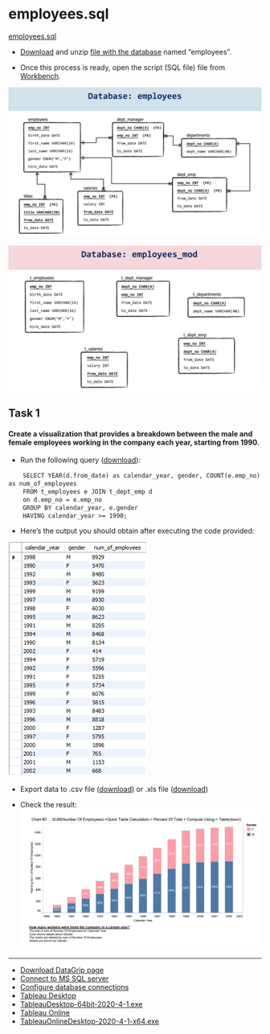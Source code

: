 # employees.sql
[employees.sql](https://github.com/tom2kota/employees.sql/blob/main/employees_db.pdf)

- [Download](https://github.com/tom2kota/employees.sql/blob/main/employees.zip) and unzip [file with the database](https://github.com/tom2kota/employees.sql/blob/main/employees.zip) named “employees”.

- Once this process is ready, open the script (SQL file) file from [Workbench](https://dev.mysql.com/downloads/workbench/).

![img](employees_db.png)

![img](employees_mod_db.png)

## Task 1
#### Create a visualization that provides a breakdown between the male and female employees working in the company each year, starting from 1990.

- Run the following query ([download](task_one/task_one.sql)):

```
    SELECT YEAR(d.from_date) as calendar_year, gender, COUNT(e.emp_no) as num_of_employees
    FROM t_employees e JOIN t_dept_emp d
    on d.emp_no = e.emp_no
    GROUP BY calendar_year, e.gender
    HAVING calendar_year >= 1990;
```

- Here’s the output you should obtain after executing the code provided:

![img](content-of-the-employees_mod-database.png)


- Export data to .csv file ([download](task_one/GenderByYears_task_one.csv))
or .xls file ([download](task_one/task_one.xls))
  
- Check the result:
  ![img](task_one/GenderByYears_task_one.png)




--------


- [Download DataGrip page](https://www.jetbrains.com/datagrip/download)
- [Connect to MS SQL server](https://www.jetbrains.com/help/datagrip/db-tutorial-connecting-to-ms-sql-server.html)
- [Configure database connections](https://www.jetbrains.com/help/phpstorm/2020.3/configuring-database-connections.html)
- [Tableau Desktop](https://www.tableau.com/products/desktop/download)
- [TableauDesktop-64bit-2020-4-1.exe](https://downloads.tableau.com/tssoftware/TableauDesktop-64bit-2020-4-1.exe)
- [Tableau Online](https://www.tableau.com/products/cloud-bi)
- [TableauOnlineDesktop-2020-4-1-x64.exe](https://downloads.tableau.com/tssoftware/TableauOnlineDesktop-2020-4-1-x64.exe)
